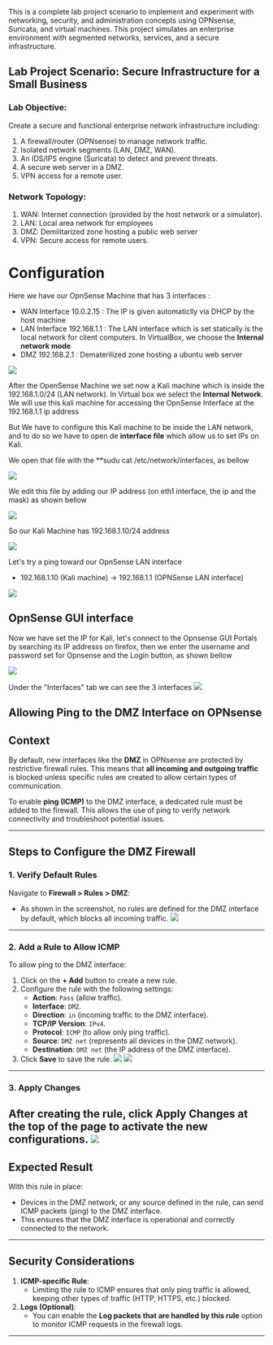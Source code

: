 
This is a complete lab project scenario to implement and experiment with networking, security, and administration concepts using OPNsense, Suricata, and virtual machines. This project simulates an enterprise environment with segmented networks, services, and a secure infrastructure.

## Lab Project Scenario: Secure Infrastructure for a Small Business

### Lab Objective: 

Create a secure and functional enterprise network infrastructure including:
1. A firewall/router (OPNsense) to manage network traffic.
2. Isolated network segments (LAN, DMZ, WAN).
3. An IDS/IPS engine (Suricata) to detect and prevent threats.
4. A secure web server in a DMZ.
5. VPN access for a remote user.

### Network Topology:
1. WAN: Internet connection (provided by the host network or a simulator).
2. LAN: Local area network for employees 
3. DMZ: Demilitarized zone hosting a public web server
4. VPN: Secure access for remote users.


# Configuration

Here we have our OpnSense Machine that has 3 interfaces : 
* WAN Interface 10.0.2.15 : The IP is given automaticlly via DHCP by the host machine 
* LAN Interface 192.168.1.1 : The LAN interface which is set statically is the local network for client computers. In VirtualBox, we choose the **Internal network mode**
* DMZ 192.168.2.1 : Dematerilized zone hosting a ubuntu web server

![](images/image1.png)

After the OpenSense Machine we set now a Kali machine which is inside the 192.168.1.0/24 (LAN network). In Virtual box we select the **Internal Network**. We will use this kali machine for accessing the OpnSense Interface at the 192.168.1.1 ip address

But We have to configure this Kali machine to be inside the LAN network, and to do so we have to open de **interface file** which allow us to set IPs on Kali.

We open that file with the **sudu cat /etc/network/interfaces, as bellow

![](images/image2.png)

We edit this file by adding our IP address (on eth1 interface, the ip and the mask) as shown bellow

![](images/image3.png)

So our Kali Machine has 192.168.1.10/24 address 

![](images/image4.png)

Let's try a ping toward our OpnSense LAN interface 
* 192.168.1.10 (Kali machine) -> 192.168.1.1 (OPNSense LAN interface)

![](images/image5.png)

## OpnSense GUI interface

Now we have set the IP for Kali, let's connect to the Opnsense GUI Portals by searching its IP addresss on firefox, then we enter the username and password set for Opnsense and the Login button, as shown bellow

![](images/image6.png)

Under the "Interfaces" tab we can see the 3 interfaces
![](images/image7.png)


## Allowing Ping to the DMZ Interface on OPNsense

## **Context**
By default, new interfaces like the **DMZ** in OPNsense are protected by restrictive firewall rules. This means that **all incoming and outgoing traffic** is blocked unless specific rules are created to allow certain types of communication.

To enable **ping (ICMP)** to the DMZ interface, a dedicated rule must be added to the firewall. This allows the use of ping to verify network connectivity and troubleshoot potential issues.

---

## **Steps to Configure the DMZ Firewall**

### **1. Verify Default Rules**
Navigate to **Firewall > Rules > DMZ**:
   - As shown in the screenshot, no rules are defined for the DMZ interface by default, which blocks all incoming traffic.
![](images/image11.png)
---

### **2. Add a Rule to Allow ICMP**
To allow ping to the DMZ interface:
1. Click on the **+ Add** button to create a new rule.
2. Configure the rule with the following settings:
   - **Action**: `Pass` (allow traffic).
   - **Interface**: `DMZ`.
   - **Direction**: `in` (incoming traffic to the DMZ interface).
   - **TCP/IP Version**: `IPv4`.
   - **Protocol**: `ICMP` (to allow only ping traffic).
   - **Source**: `DMZ net` (represents all devices in the DMZ network).
   - **Destination**: `DMZ net` (the IP address of the DMZ interface).
3. Click **Save** to save the rule.
![](images/image12.png)
![](images/image13.png)
---

### **3. Apply Changes**
After creating the rule, click **Apply Changes** at the top of the page to activate the new configurations.
![](images/image14.png)
---

## **Expected Result**
With this rule in place:
- Devices in the DMZ network, or any source defined in the rule, can send ICMP packets (ping) to the DMZ interface.
- This ensures that the DMZ interface is operational and correctly connected to the network.

---

## **Security Considerations**
1. **ICMP-specific Rule**:
   - Limiting the rule to ICMP ensures that only ping traffic is allowed, keeping other types of traffic (HTTP, HTTPS, etc.) blocked.
2. **Logs (Optional)**:
   - You can enable the **Log packets that are handled by this rule** option to monitor ICMP requests in the firewall logs.

---
